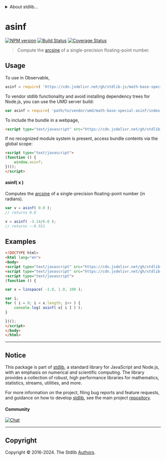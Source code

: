 <!--

@license Apache-2.0

Copyright (c) 2024 The Stdlib Authors.

Licensed under the Apache License, Version 2.0 (the "License");
you may not use this file except in compliance with the License.
You may obtain a copy of the License at

   http://www.apache.org/licenses/LICENSE-2.0

Unless required by applicable law or agreed to in writing, software
distributed under the License is distributed on an "AS IS" BASIS,
WITHOUT WARRANTIES OR CONDITIONS OF ANY KIND, either express or implied.
See the License for the specific language governing permissions and
limitations under the License.

-->


<details>
  <summary>
    About stdlib...
  </summary>
  <p>We believe in a future in which the web is a preferred environment for numerical computation. To help realize this future, we've built stdlib. stdlib is a standard library, with an emphasis on numerical and scientific computation, written in JavaScript (and C) for execution in browsers and in Node.js.</p>
  <p>The library is fully decomposable, being architected in such a way that you can swap out and mix and match APIs and functionality to cater to your exact preferences and use cases.</p>
  <p>When you use stdlib, you can be absolutely certain that you are using the most thorough, rigorous, well-written, studied, documented, tested, measured, and high-quality code out there.</p>
  <p>To join us in bringing numerical computing to the web, get started by checking us out on <a href="https://github.com/stdlib-js/stdlib">GitHub</a>, and please consider <a href="https://opencollective.com/stdlib">financially supporting stdlib</a>. We greatly appreciate your continued support!</p>
</details>

# asinf

[![NPM version][npm-image]][npm-url] [![Build Status][test-image]][test-url] [![Coverage Status][coverage-image]][coverage-url] <!-- [![dependencies][dependencies-image]][dependencies-url] -->

> Compute the [arcsine][arcsine] of a single-precision floating-point number.



<section class="usage">

## Usage

To use in Observable,

```javascript
asinf = require( 'https://cdn.jsdelivr.net/gh/stdlib-js/math-base-special-asinf@umd/browser.js' )
```

To vendor stdlib functionality and avoid installing dependency trees for Node.js, you can use the UMD server build:

```javascript
var asinf = require( 'path/to/vendor/umd/math-base-special-asinf/index.js' )
```

To include the bundle in a webpage,

```html
<script type="text/javascript" src="https://cdn.jsdelivr.net/gh/stdlib-js/math-base-special-asinf@umd/browser.js"></script>
```

If no recognized module system is present, access bundle contents via the global scope:

```html
<script type="text/javascript">
(function () {
    window.asinf;
})();
</script>
```

#### asinf( x )

Computes the [arcsine][arcsine] of a single-precision floating-point number (in radians).

```javascript
var v = asinf( 0.0 );
// returns 0.0

v = asinf( -3.14/6.0 );
// returns ~-0.551
```

</section>

<!-- /.usage -->

<section class="examples">

## Examples

<!-- eslint no-undef: "error" -->

```html
<!DOCTYPE html>
<html lang="en">
<body>
<script type="text/javascript" src="https://cdn.jsdelivr.net/gh/stdlib-js/array-base-linspace@umd/browser.js"></script>
<script type="text/javascript" src="https://cdn.jsdelivr.net/gh/stdlib-js/math-base-special-asinf@umd/browser.js"></script>
<script type="text/javascript">
(function () {

var x = linspace( -1.0, 1.0, 100 );

var i;
for ( i = 0; i < x.length; i++ ) {
    console.log( asinf( x[ i ] ) );
}

})();
</script>
</body>
</html>
```

</section>

<!-- /.examples -->

<!-- C interface documentation. -->



<!-- Section for related `stdlib` packages. Do not manually edit this section, as it is automatically populated. -->

<section class="related">

</section>

<!-- /.related -->

<!-- Section for all links. Make sure to keep an empty line after the `section` element and another before the `/section` close. -->


<section class="main-repo" >

* * *

## Notice

This package is part of [stdlib][stdlib], a standard library for JavaScript and Node.js, with an emphasis on numerical and scientific computing. The library provides a collection of robust, high performance libraries for mathematics, statistics, streams, utilities, and more.

For more information on the project, filing bug reports and feature requests, and guidance on how to develop [stdlib][stdlib], see the main project [repository][stdlib].

#### Community

[![Chat][chat-image]][chat-url]

---

## Copyright

Copyright &copy; 2016-2024. The Stdlib [Authors][stdlib-authors].

</section>

<!-- /.stdlib -->

<!-- Section for all links. Make sure to keep an empty line after the `section` element and another before the `/section` close. -->

<section class="links">

[npm-image]: http://img.shields.io/npm/v/@stdlib/math-base-special-asinf.svg
[npm-url]: https://npmjs.org/package/@stdlib/math-base-special-asinf

[test-image]: https://github.com/stdlib-js/math-base-special-asinf/actions/workflows/test.yml/badge.svg?branch=main
[test-url]: https://github.com/stdlib-js/math-base-special-asinf/actions/workflows/test.yml?query=branch:main

[coverage-image]: https://img.shields.io/codecov/c/github/stdlib-js/math-base-special-asinf/main.svg
[coverage-url]: https://codecov.io/github/stdlib-js/math-base-special-asinf?branch=main

<!--

[dependencies-image]: https://img.shields.io/david/stdlib-js/math-base-special-asinf.svg
[dependencies-url]: https://david-dm.org/stdlib-js/math-base-special-asinf/main

-->

[chat-image]: https://img.shields.io/gitter/room/stdlib-js/stdlib.svg
[chat-url]: https://app.gitter.im/#/room/#stdlib-js_stdlib:gitter.im

[stdlib]: https://github.com/stdlib-js/stdlib

[stdlib-authors]: https://github.com/stdlib-js/stdlib/graphs/contributors

[umd]: https://github.com/umdjs/umd
[es-module]: https://developer.mozilla.org/en-US/docs/Web/JavaScript/Guide/Modules

[deno-url]: https://github.com/stdlib-js/math-base-special-asinf/tree/deno
[deno-readme]: https://github.com/stdlib-js/math-base-special-asinf/blob/deno/README.md
[umd-url]: https://github.com/stdlib-js/math-base-special-asinf/tree/umd
[umd-readme]: https://github.com/stdlib-js/math-base-special-asinf/blob/umd/README.md
[esm-url]: https://github.com/stdlib-js/math-base-special-asinf/tree/esm
[esm-readme]: https://github.com/stdlib-js/math-base-special-asinf/blob/esm/README.md
[branches-url]: https://github.com/stdlib-js/math-base-special-asinf/blob/main/branches.md

[arcsine]: https://en.wikipedia.org/wiki/Inverse_trigonometric_functions

</section>

<!-- /.links -->
